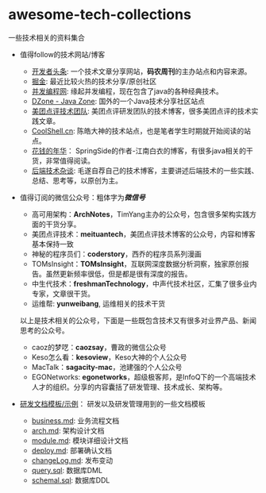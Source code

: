 # awesome-tech-collections

一些技术相关的资料集合

- 值得follow的技术网站/博客
	- [开发者头条](http://toutiao.io): 一个技术文章分享网站，**码农周刊**的主办站点和内容来源。
	- [掘金](http://gold.xitu.io/): 最近比较火热的技术分享/原创社区
	- [并发编程网](http://ifeve.com/): 缘起并发编程，现在包含了java的各种经典技术。
	- [DZone - Java Zone](https://dzone.com/java-jdk-development-tutorials-tools-news): 国外的一个Java技术分享社区站点
	- [美团点评技术团队](http://tech.meituan.com/): 美团点评研发团队的技术博客，很多美团点评的技术实践文章。
	- [CoolShell.cn](http://coolshell.cn/): 陈皓大神的技术站点，也是笔者学生时期就开始阅读的站点。
	- [花钱的年华](http://calvin1978.blogcn.com/)： SpringSide的作者-江南白衣的博客，有很多java相关的干货，非常值得阅读。
	- [后端技术杂谈](http://rowkey.me): 毛遂自荐自己的技术博客，主要讲述后端技术的一些实践、总结、思考等，以原创为主。
	
- 值得订阅的微信公众号：粗体字为***微信号***
	- 高可用架构：**ArchNotes**，TimYang主办的公众号，包含很多架构实践方面的干货分享。
	- 美团点评技术：**meituantech**，美团点评技术博客的公众号，内容和博客基本保持一致
	- 神秘的程序员们：**coderstory**，西乔的程序员系列漫画
	- TOMsInsight：**TOMsInsight**，互联网深度数据分析洞察，独家原创报告。虽然更新频率很低，但是都是很有深度的报告。 
	- 中生代技术：**freshmanTechnology**，中声代技术社区，汇集了很多业内专家，文章很干货。
	- 运维帮: **yunweibang**, 运维相关的技术干货
	
	以上是技术相关的公众号，下面是一些既包含技术又有很多对业界产品、新闻思考的公众号。
	
	- caoz的梦呓：**caozsay**，曹政的微信公众号
	- Keso怎么看：**kesoview**，Keso大神的个人公众号
	- MacTalk：**sagacity-mac**，池建强的个人公众号
	- EGONetworks: **egonetworks**，超级极客邦，是InfoQ下的一个高端技术人才的组织。分享的内容囊括了研发管理、技术成长、架构等。

- [研发文档模板/示例](document)： 研发以及研发管理用到的一些文档模板
	+ [business.md](document/business.md): 业务流程文档
	+ [arch.md](document/arch.md): 架构设计文档
	+ [module.md](document/module.md): 模块详细设计文档
	+ [deploy.md](document/deploy.md): 部署确认文档
	+ [changeLog.md](document/changeLog.md): 发布变动
	+ [query.sql](document/query.md): 数据库DML
	+ [schemal.sql](document/schemal.sql): 数据库DDL


